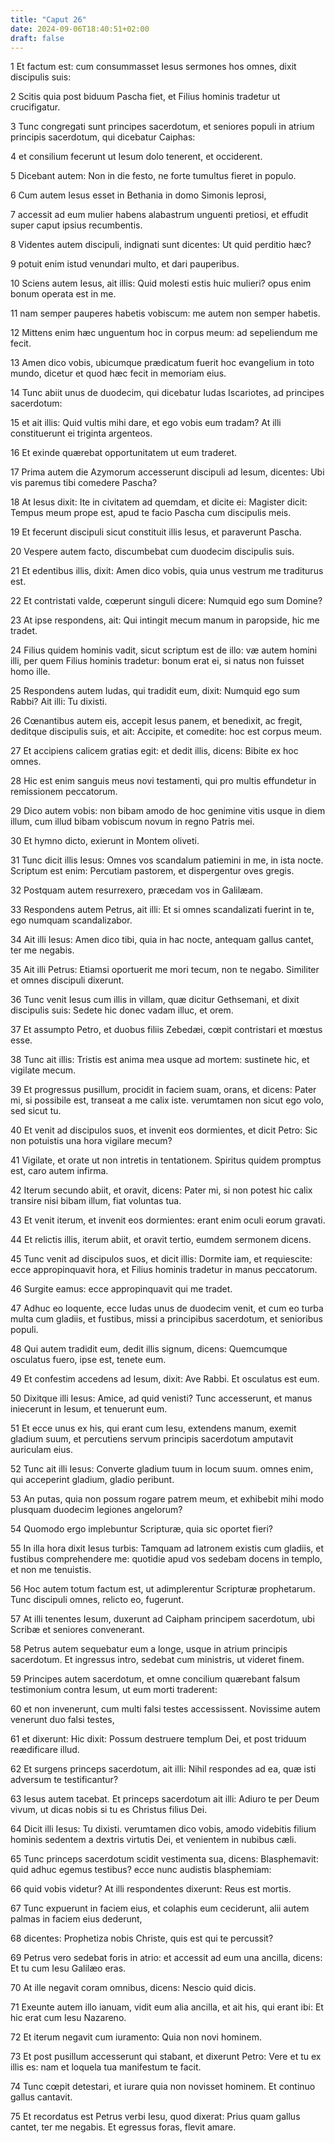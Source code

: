```yaml
---
title: "Caput 26"
date: 2024-09-06T18:40:51+02:00
draft: false
---
```




1 Et factum est: cum consummasset Iesus sermones hos omnes, dixit discipulis suis:

2 Scitis quia post biduum Pascha fiet, et Filius hominis tradetur ut crucifigatur.

3 Tunc congregati sunt principes sacerdotum, et seniores populi in atrium principis sacerdotum, qui dicebatur Caiphas:

4 et consilium fecerunt ut Iesum dolo tenerent, et occiderent.

5 Dicebant autem: Non in die festo, ne forte tumultus fieret in populo.

6 Cum autem Iesus esset in Bethania in domo Simonis leprosi,

7 accessit ad eum mulier habens alabastrum unguenti pretiosi, et effudit super caput ipsius recumbentis.

8 Videntes autem discipuli, indignati sunt dicentes: Ut quid perditio hæc?

9 potuit enim istud venundari multo, et dari pauperibus.

10 Sciens autem Iesus, ait illis: Quid molesti estis huic mulieri? opus enim bonum operata est in me.

11 nam semper pauperes habetis vobiscum: me autem non semper habetis.

12 Mittens enim hæc unguentum hoc in corpus meum: ad sepeliendum me fecit.

13 Amen dico vobis, ubicumque prædicatum fuerit hoc evangelium in toto mundo, dicetur et quod hæc fecit in memoriam eius.

14 Tunc abiit unus de duodecim, qui dicebatur Iudas Iscariotes, ad principes sacerdotum:

15 et ait illis: Quid vultis mihi dare, et ego vobis eum tradam? At illi constituerunt ei triginta argenteos.

16 Et exinde quærebat opportunitatem ut eum traderet.

17 Prima autem die Azymorum accesserunt discipuli ad Iesum, dicentes: Ubi vis paremus tibi comedere Pascha?

18 At Iesus dixit: Ite in civitatem ad quemdam, et dicite ei: Magister dicit: Tempus meum prope est, apud te facio Pascha cum discipulis meis.

19 Et fecerunt discipuli sicut constituit illis Iesus, et paraverunt Pascha.

20 Vespere autem facto, discumbebat cum duodecim discipulis suis.

21 Et edentibus illis, dixit: Amen dico vobis, quia unus vestrum me traditurus est.

22 Et contristati valde, cœperunt singuli dicere: Numquid ego sum Domine?

23 At ipse respondens, ait: Qui intingit mecum manum in paropside, hic me tradet.

24 Filius quidem hominis vadit, sicut scriptum est de illo: væ autem homini illi, per quem Filius hominis tradetur: bonum erat ei, si natus non fuisset homo ille.

25 Respondens autem Iudas, qui tradidit eum, dixit: Numquid ego sum Rabbi? Ait illi: Tu dixisti.

26 Cœnantibus autem eis, accepit Iesus panem, et benedixit, ac fregit, deditque discipulis suis, et ait: Accipite, et comedite: hoc est corpus meum.

27 Et accipiens calicem gratias egit: et dedit illis, dicens: Bibite ex hoc omnes.

28 Hic est enim sanguis meus novi testamenti, qui pro multis effundetur in remissionem peccatorum.

29 Dico autem vobis: non bibam amodo de hoc genimine vitis usque in diem illum, cum illud bibam vobiscum novum in regno Patris mei.

30 Et hymno dicto, exierunt in Montem oliveti.

31 Tunc dicit illis Iesus: Omnes vos scandalum patiemini in me, in ista nocte. Scriptum est enim: Percutiam pastorem, et dispergentur oves gregis.

32 Postquam autem resurrexero, præcedam vos in Galilæam.

33 Respondens autem Petrus, ait illi: Et si omnes scandalizati fuerint in te, ego numquam scandalizabor.

34 Ait illi Iesus: Amen dico tibi, quia in hac nocte, antequam gallus cantet, ter me negabis.

35 Ait illi Petrus: Etiamsi oportuerit me mori tecum, non te negabo. Similiter et omnes discipuli dixerunt.

36 Tunc venit Iesus cum illis in villam, quæ dicitur Gethsemani, et dixit discipulis suis: Sedete hic donec vadam illuc, et orem.

37 Et assumpto Petro, et duobus filiis Zebedæi, cœpit contristari et mœstus esse.

38 Tunc ait illis: Tristis est anima mea usque ad mortem: sustinete hic, et vigilate mecum.

39 Et progressus pusillum, procidit in faciem suam, orans, et dicens: Pater mi, si possibile est, transeat a me calix iste. verumtamen non sicut ego volo, sed sicut tu.

40 Et venit ad discipulos suos, et invenit eos dormientes, et dicit Petro: Sic non potuistis una hora vigilare mecum?

41 Vigilate, et orate ut non intretis in tentationem. Spiritus quidem promptus est, caro autem infirma.

42 Iterum secundo abiit, et oravit, dicens: Pater mi, si non potest hic calix transire nisi bibam illum, fiat voluntas tua.

43 Et venit iterum, et invenit eos dormientes: erant enim oculi eorum gravati.

44 Et relictis illis, iterum abiit, et oravit tertio, eumdem sermonem dicens.

45 Tunc venit ad discipulos suos, et dicit illis: Dormite iam, et requiescite: ecce appropinquavit hora, et Filius hominis tradetur in manus peccatorum.

46 Surgite eamus: ecce appropinquavit qui me tradet.

47 Adhuc eo loquente, ecce Iudas unus de duodecim venit, et cum eo turba multa cum gladiis, et fustibus, missi a principibus sacerdotum, et senioribus populi.

48 Qui autem tradidit eum, dedit illis signum, dicens: Quemcumque osculatus fuero, ipse est, tenete eum.

49 Et confestim accedens ad Iesum, dixit: Ave Rabbi. Et osculatus est eum.

50 Dixitque illi Iesus: Amice, ad quid venisti? Tunc accesserunt, et manus iniecerunt in Iesum, et tenuerunt eum.

51 Et ecce unus ex his, qui erant cum Iesu, extendens manum, exemit gladium suum, et percutiens servum principis sacerdotum amputavit auriculam eius.

52 Tunc ait illi Iesus: Converte gladium tuum in locum suum. omnes enim, qui acceperint gladium, gladio peribunt.

53 An putas, quia non possum rogare patrem meum, et exhibebit mihi modo plusquam duodecim legiones angelorum?

54 Quomodo ergo implebuntur Scripturæ, quia sic oportet fieri?

55 In illa hora dixit Iesus turbis: Tamquam ad latronem existis cum gladiis, et fustibus comprehendere me: quotidie apud vos sedebam docens in templo, et non me tenuistis.

56 Hoc autem totum factum est, ut adimplerentur Scripturæ prophetarum. Tunc discipuli omnes, relicto eo, fugerunt.

57 At illi tenentes Iesum, duxerunt ad Caipham principem sacerdotum, ubi Scribæ et seniores convenerant.

58 Petrus autem sequebatur eum a longe, usque in atrium principis sacerdotum. Et ingressus intro, sedebat cum ministris, ut videret finem.

59 Principes autem sacerdotum, et omne concilium quærebant falsum testimonium contra Iesum, ut eum morti traderent:

60 et non invenerunt, cum multi falsi testes accessissent. Novissime autem venerunt duo falsi testes,

61 et dixerunt: Hic dixit: Possum destruere templum Dei, et post triduum reædificare illud.

62 Et surgens princeps sacerdotum, ait illi: Nihil respondes ad ea, quæ isti adversum te testificantur?

63 Iesus autem tacebat. Et princeps sacerdotum ait illi: Adiuro te per Deum vivum, ut dicas nobis si tu es Christus filius Dei.

64 Dicit illi Iesus: Tu dixisti. verumtamen dico vobis, amodo videbitis filium hominis sedentem a dextris virtutis Dei, et venientem in nubibus cæli.

65 Tunc princeps sacerdotum scidit vestimenta sua, dicens: Blasphemavit: quid adhuc egemus testibus? ecce nunc audistis blasphemiam:

66 quid vobis videtur? At illi respondentes dixerunt: Reus est mortis.

67 Tunc expuerunt in faciem eius, et colaphis eum ceciderunt, alii autem palmas in faciem eius dederunt,

68 dicentes: Prophetiza nobis Christe, quis est qui te percussit?

69 Petrus vero sedebat foris in atrio: et accessit ad eum una ancilla, dicens: Et tu cum Iesu Galilæo eras.

70 At ille negavit coram omnibus, dicens: Nescio quid dicis.

71 Exeunte autem illo ianuam, vidit eum alia ancilla, et ait his, qui erant ibi: Et hic erat cum Iesu Nazareno.

72 Et iterum negavit cum iuramento: Quia non novi hominem.

73 Et post pusillum accesserunt qui stabant, et dixerunt Petro: Vere et tu ex illis es: nam et loquela tua manifestum te facit.

74 Tunc cœpit detestari, et iurare quia non novisset hominem. Et continuo gallus cantavit.

75 Et recordatus est Petrus verbi Iesu, quod dixerat: Prius quam gallus cantet, ter me negabis. Et egressus foras, flevit amare.

